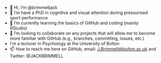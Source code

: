 - 👋 Hi, I’m @brimmelljack
- 👀 I’m have a PhD in cognitive and visual attention during pressurised sport performance
- 🌱 I’m currently learning the basics of GitHub and coding (mainly RStudio)
- 💞️ I’m looking to collaborate on any projects that will allow me to become more familiar with GitHub (e.g., branches, committing, issues, etc.)
- I'm a lecturer in Psychology at the University of Bolton
- 📫 How to reach me here on GitHub, email: J.Brimmell@bolton.ac.uk and Twitter: @JACKBRIMMELL

<!---
brimmelljack/brimmelljack is a ✨ special ✨ repository because its `README.md` (this file) appears on your GitHub profile.
You can click the Preview link to take a look at your changes.
--->
